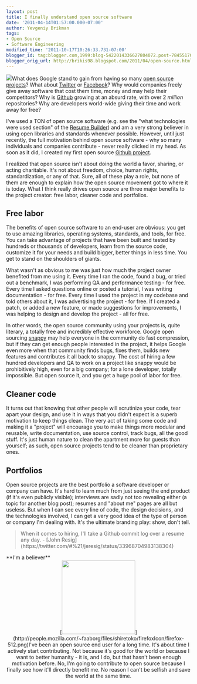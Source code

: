 ```yaml
---
layout: post
title: I finally understand open source software
date: '2011-04-14T01:57:00.000-07:00'
author: Yevgeniy Brikman
tags:
- Open Source
- Software Engineering
modified_time: '2011-10-17T10:26:33.731-07:00'
blogger_id: tag:blogger.com,1999:blog-5422014336627804072.post-7845517068355703366
blogger_orig_url: http://brikis98.blogspot.com/2011/04/open-source.html
---
```


[<img border="0" 
src="http://www.geekwithlaptop.com/wp-content/uploads/2009/02/linux-logo.jpg" 
/>](http://www.geekwithlaptop.com/wp-content/uploads/2009/02/linux-logo.jpg)What 
does Google stand to gain from having so many [open source 
projects](http://code.google.com/opensource/projects.html)? What about 
[Twitter](http://twitter.com/about/opensource) or 
[Facebook](http://developers.facebook.com/opensource/)? Why would companies 
freely give away software that cost them time, money and may help their 
competitors? Why is [Github](https://github.com/) growing at an absurd rate, 
with over 2 *million* repositories? Why are developers world-wide giving their 
time and work away for free? 

I've used a TON of open source software (e.g. see the "what technologies were 
used section" of the [Resume 
Builder](http://resume.linkedinlabs.com/home/faq)) and am a very strong 
believer in using open libraries and standards whenever possible. However, 
until just recently, the full motivation behind open source software - why so 
many individuals and companies contribute - never really clicked in my head. 
As soon as it did, I created my first open source [Github 
project](https://github.com/brikis98/lilac). 

I realized that open source isn't about doing the world a favor, sharing, or 
acting charitable. It's not about freedom, choice, human rights, 
standardization, or any of that. Sure, all of these play a role, but none of 
them are enough to explain how the open source movement got to where it is 
today. What I think really drives open source are three major benefits to the 
project creator: free labor, cleaner code and portfolios. 

## Free labor 

The benefits of open source software to an end-user are obvious: you get to 
use amazing libraries, operating systems, standards, and tools, for free. You 
can take advantage of projects that have been built and tested by hundreds or 
thousands of developers, learn from the source code, customize it for your 
needs and build bigger, better things in less time. You get to stand on the 
shoulders of giants. 

What wasn't as obvious to me was just how much the project owner benefited 
from me using it. Every time I ran the code, found a bug, or tried out a 
benchmark, I was performing QA and performance testing - for free. Every time 
I asked questions online or posted a tutorial, I was writing documentation - 
for free. Every time I used the project in my codebase and told others about 
it, I was advertising the project - for free. If I created a patch, or added a 
new feature, or made suggestions for improvements, I was helping to design and 
develop the project - all for free. 

In other words, the open source community using your projects is, quite 
literary, a totally free and incredibly effective workforce. Google open 
sourcing [snappy](http://code.google.com/p/snappy/) may help everyone in the 
community do fast compression, but if they can get enough people interested in 
the project, it helps Google even more when that community finds bugs, fixes 
them, builds new features and contributes it all back to snappy. The cost of 
hiring a few hundred developers and QA to work on a project like snappy would 
be prohibitively high, even for a big company; for a lone developer, totally 
impossible. But open source it, and you get a huge pool of labor for free. 

## Cleaner code 

It turns out that knowing that other people will scrutinize your code, tear 
apart your design, and use it in ways that you didn't expect is a superb 
motivation to keep things clean. The very act of taking some code and making 
it a "project" will encourage you to make things more modular and reusable, 
write documentation, use source control, track bugs, all the good stuff. It's 
just human nature to clean the apartment more for guests than yourself; as 
such, open source projects tend to be cleaner than proprietary ones. 

## Portfolios 

Open source projects are the best portfolio a software developer or company 
can have. It's hard to learn much from just seeing the end product (if it's 
even publicly visible); interviews are sadly not too revealing either (a topic 
for another blog post); resumes and "about me" pages are all but useless. But 
when I can see every line of code, the design decisions, and the technologies 
involved, I can get a very good idea of the type of person or company I'm 
dealing with. It's the ultimate branding play: show, don't tell. 
<blockquote>When it comes to hiring, I'll take a Github commit log over a 
resume any day. - [John 
Resig](https://twitter.com/#%21/jeresig/status/33968704983138304)</blockquote>**I'm 
a believer** 

<div class="separator" style="clear: both; text-align: center;">[<img 
border="0" height="200" 
src="http://people.mozilla.com/%7Efaaborg/files/shiretoko/firefoxIcon/firefox-512.png" 
width="200" 
/>](http://people.mozilla.com/~faaborg/files/shiretoko/firefoxIcon/firefox-512.png)I've 
been an open source end user for a long time. It's about time I actively start 
contributing. Not because it's good for the world or because I want to better 
humanity - it is, and I do, but that hasn't been enough motivation before. No, 
I'm going to contribute to open source because I finally see how it'll 
directly benefit me. No reason I can't be selfish and save the world at the 
same time. 

<div class="separator" style="clear: both; text-align: center;"> 